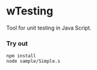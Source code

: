 # wTesting

Tool for unit testing in Java Script.

### Try out

```
npm install
node sample/Simple.s
```




































